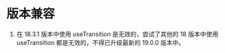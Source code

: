 # 版本兼容

1. 在 18.3.1 版本中使用 useTransition 是无效的，尝试了其他的 18 版本中使用 useTransition 都是无效的，不得已升级最新的 19.0.0 版本中。
